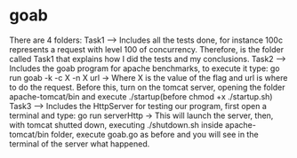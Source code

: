 # goab

There are 4 folders:
Task1 --> Includes all the tests done, for instance 100c represents a request with level 100 of concurrency. Therefore, is the folder called Task1 that explains how I did the tests and my conclusions.
Task2 --> Includes the goab program for apache benchmarks, to execute it type: go run goab -k -c X -n X url -> Where X is the value of the flag and url is where to do the request. Before this, turn on the tomcat server, opening the folder apache-tomcat/bin and execute ./startup(before chmod +x ./startup.sh)
Task3 --> Includes the HttpServer for testing our program, first open a terminal and type: go run serverHttp -> This will launch the server, then, with tomcat shutted down, executing ./shutdown.sh inside apache-tomcat/bin folder, execute goab.go as before and you will see in the terminal of the server what happened.

